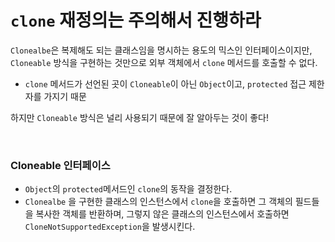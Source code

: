 # `clone` 재정의는 주의해서 진행하라

`Clonealbe`은 복제해도 되는 클래스임을 명시하는 용도의 믹스인 인터페이스이지만, `Cloneable` 방식을 구현하는 것만으로 외부 객체에서 `clone` 메서드를 호출할 수 없다.

* `clone` 메서드가 선언된 곳이 `Cloneable`이 아닌 `Object`이고, `protected` 접근 제한자를 가지기 때문

하지만 `Cloneable` 방식은 널리 사용되기 때문에 잘 알아두는 것이 좋다!

<br>



### Cloneable 인터페이스

* `Object`의 `protected`메서드인 `clone`의 동작을 결정한다.
* `Clonealbe` 을 구현한 클래스의 인스턴스에서 `clone`을 호출하면 그 객체의 필드들을 복사한 객체를 반환하며, 그렇지 않은 클래스의 인스턴스에서 호출하면 `CloneNotSupportedException`을 발생시킨다.



